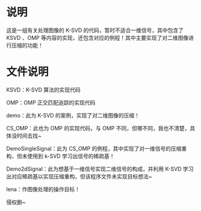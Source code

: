 说明
=
这是一组有关处理图像的 K-SVD 的代码，暂时不适合一维信号，其中包含了 KSVD 、OMP 等内容的实现，还包含对应的例程！其中主要实现了对二维图像进行压缩的功能！

文件说明
=
KSVD：K-SVD 算法的实现代码

OMP：OMP 正交匹配追踪的实现代码

demo：此为 K-SVD 的案例，实现了对二维图像的压缩！

CS_OMP：此也为 OMP 的实现代码，与 OMP 不同，但哪不同，我也不清楚，具体没时间去找~

DemoSingleSignal：此为 CS_OMP 的例程，其中实现了对一维信号的压缩重构，但未使用到 k-SVD 学习出信号的稀疏基！

Demo2dSignal：此为想基于一维信号实现二维信号的构成，并利用 K-SVD 学习出对应稀疏基以实现压缩重构，但该程序文件未实现目标想法~

lena：作图像处理的操作目标！

侵权删~